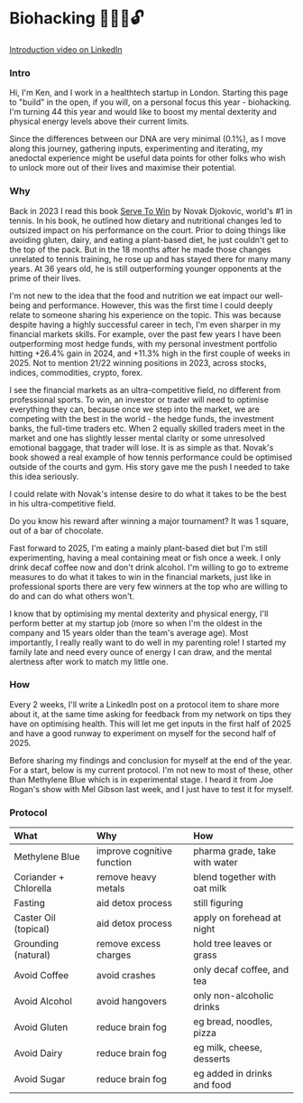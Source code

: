 # Biohacking 🧬🧠💪🔓
[Introduction video on LinkedIn](https://www.linkedin.com/posts/kensoh_hi-guys-im-turning-44-soon-and-i-think-activity-7286335586817179649-U2US)

### Intro
Hi, I'm Ken, and I work in a healthtech startup in London. Starting this page to "build" in the open, if you will, on a personal focus this year - biohacking. I'm turning 44 this year and would like to boost my mental dexterity and physical energy levels above their current limits.

Since the differences between our DNA are very minimal (0.1%), as I move along this journey, gathering inputs, experimenting and iterating, my anedoctal experience might be useful data points for other folks who wish to unlock more out of their lives and maximise their potential.

### Why
Back in 2023 I read this book [Serve To Win](https://www.amazon.co.uk/Serve-Win-Gluten-free-Physical-Excellence/dp/0552170534) by Novak Djokovic, world's #1 in tennis. In his book, he outlined how dietary and nutritional changes led to outsized impact on his performance on the court. Prior to doing things like avoiding gluten, dairy, and eating a plant-based diet, he just couldn't get to the top of the pack. But in the 18 months after he made those changes unrelated to tennis training, he rose up and has stayed there for many many years. At 36 years old, he is still outperforming younger opponents at the prime of their lives.

I'm not new to the idea that the food and nutrition we eat impact our well-being and performance. However, this was the first time I could deeply relate to someone sharing his experience on the topic. This was because despite having a highly successful career in tech, I'm even sharper in my financial markets skills. For example, over the past few years I have been outperforming most hedge funds, with my personal investment portfolio hitting +26.4% gain in 2024, and +11.3% high in the first couple of weeks in 2025. Not to mention 21/22 winning positions in 2023, across stocks, indices, commodities, crypto, forex.

I see the financial markets as an ultra-competitive field, no different from professional sports. To win, an investor or trader will need to optimise everything they can, because once we step into the market, we are competing with the best in the world - the hedge funds, the investment banks, the full-time traders etc. When 2 equally skilled traders meet in the market and one has slightly lesser mental clarity or some unresolved emotional baggage, that trader will lose. It is as simple as that. Novak's book showed a real example of how tennis performance could be optimised outside of the courts and gym. His story gave me the push I needed to take this idea seriously.

I could relate with Novak's intense desire to do what it takes to be the best in his ultra-competitive field.

Do you know his reward after winning a major tournament? It was 1 square, out of a bar of chocolate.

Fast forward to 2025, I'm eating a mainly plant-based diet but I'm still experimenting, having a meal containing meat or fish once a week. I only drink decaf coffee now and don't drink alcohol. I'm willing to go to extreme measures to do what it takes to win in the financial markets, just like in professional sports there are very few winners at the top who are willing to do and can do what others won't.

I know that by optimising my mental dexterity and physical energy, I'll perform better at my startup job (more so when I'm the oldest in the company and 15 years older than the team's average age). Most importantly, I really really want to do well in my parenting role! I started my family late and need every ounce of energy I can draw, and the mental alertness after work to match my little one.

### How
Every 2 weeks, I'll write a LinkedIn post on a protocol item to share more about it, at the same time asking for feedback from my network on tips they have on optimising health. This will let me get inputs in the first half of 2025 and have a good runway to experiment on myself for the second half of 2025.

Before sharing my findings and conclusion for myself at the end of the year. For a start, below is my current protocol. I'm not new to most of these, other than Methylene Blue which is in experimental stage. I heard it from Joe Rogan's show with Mel Gibson last week, and I just have to test it for myself.

### Protocol
What|Why|How
:--|:---|:--
Methylene Blue|improve cognitive function|pharma grade, take with water
Coriander + Chlorella|remove heavy metals|blend together with oat milk
Fasting|aid detox process|still figuring
Caster Oil (topical)|aid detox process|apply on forehead at night
Grounding (natural)|remove excess charges|hold tree leaves or grass
Avoid Coffee|avoid crashes|only decaf coffee, and tea
Avoid Alcohol|avoid hangovers|only non-alcoholic drinks
Avoid Gluten|reduce brain fog|eg bread, noodles, pizza
Avoid Dairy|reduce brain fog|eg milk, cheese, desserts
Avoid Sugar|reduce brain fog|eg added in drinks and food
